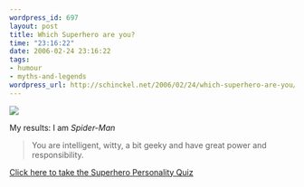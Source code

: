 ```yaml
--- 
wordpress_id: 697
layout: post
title: Which Superhero are you?
time: "23:16:22"
date: 2006-02-24 23:16:22
tags: 
- humour
- myths-and-legends
wordpress_url: http://schinckel.net/2006/02/24/which-superhero-are-you/
---
```

![][1]

My results: I am _Spider-Man_

> You are intelligent, witty, a bit geeky and have great power and responsibility.

[Click here to take the Superhero Personality Quiz][2]

   [1]: http://www.seabreezecomputers.com/superhero/pics/spidy.gif
   [2]: http://www.seabreezecomputers.com/superhero

